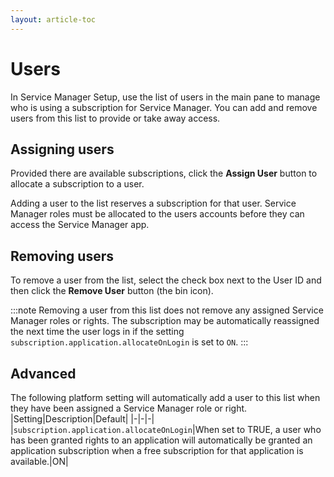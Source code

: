```yaml
---
layout: article-toc
---
```

# Users
In Service Manager Setup, use the list of users in the main pane to manage who is using a subscription for Service Manager. You can add and remove users from this list to provide or take away access.

## Assigning users
Provided there are available subscriptions, click the **Assign User** button to allocate a subscription to a user.

Adding a user to the list reserves a subscription for that user.  Service Manager roles must be allocated to the users accounts before they can access the Service Manager app.

## Removing users
To remove a user from the list, select the check box next to the User ID and then click the **Remove User** button (the bin icon).

:::note
Removing a user from this list does not remove any assigned Service Manager roles or rights. The subscription may be automatically reassigned the next time the user logs in if the setting `subscription.application.allocateOnLogin` is set to `ON`.
:::

## Advanced

The following platform setting will automatically add a user to this list when they have been assigned a Service Manager role or right. 
|Setting|Description|Default|
|-|-|-|
|`subscription.application.allocateOnLogin`|When set to TRUE, a user who has been granted rights to an application will automatically be granted an application subscription when a free subscription for that application is available.|ON|